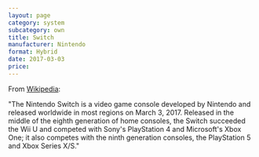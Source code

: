 ```yaml
---
layout: page
category: system
subcategory: own
title: Switch
manufacturer: Nintendo
format: Hybrid
date: 2017-03-03
price:
---
```


From [Wikipedia](https://en.wikipedia.org/wiki/Nintendo_Switch):

"The Nintendo Switch is a video game console developed by Nintendo and released worldwide in most regions on March 3, 2017. Released in the middle of the eighth generation of home consoles, the Switch succeeded the Wii U and competed with Sony's PlayStation 4 and Microsoft's Xbox One; it also competes with the ninth generation consoles, the PlayStation 5 and Xbox Series X/S."
